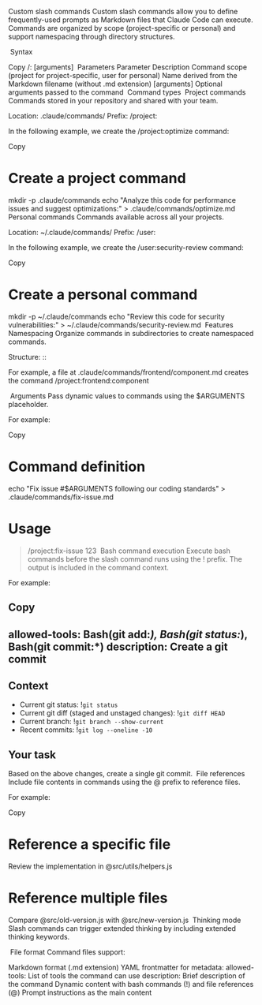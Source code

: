 Custom slash commands
Custom slash commands allow you to define frequently-used prompts as Markdown files that Claude Code can execute. Commands are organized by scope (project-specific or personal) and support namespacing through directory structures.

​
Syntax

Copy
/<prefix>:<command-name> [arguments]
​
Parameters
Parameter	Description
<prefix>	Command scope (project for project-specific, user for personal)
<command-name>	Name derived from the Markdown filename (without .md extension)
[arguments]	Optional arguments passed to the command
​
Command types
​
Project commands
Commands stored in your repository and shared with your team.

Location: .claude/commands/
Prefix: /project:

In the following example, we create the /project:optimize command:


Copy
# Create a project command
mkdir -p .claude/commands
echo "Analyze this code for performance issues and suggest optimizations:" > .claude/commands/optimize.md
​
Personal commands
Commands available across all your projects.

Location: ~/.claude/commands/
Prefix: /user:

In the following example, we create the /user:security-review command:


Copy
# Create a personal command
mkdir -p ~/.claude/commands
echo "Review this code for security vulnerabilities:" > ~/.claude/commands/security-review.md
​
Features
​
Namespacing
Organize commands in subdirectories to create namespaced commands.

Structure: <prefix>:<namespace>:<command>

For example, a file at .claude/commands/frontend/component.md creates the command /project:frontend:component

​
Arguments
Pass dynamic values to commands using the $ARGUMENTS placeholder.

For example:


Copy
# Command definition
echo "Fix issue #$ARGUMENTS following our coding standards" > .claude/commands/fix-issue.md

# Usage
> /project:fix-issue 123
​
Bash command execution
Execute bash commands before the slash command runs using the ! prefix. The output is included in the command context.

For example:


Copy
---
allowed-tools: Bash(git add:*), Bash(git status:*), Bash(git commit:*)
description: Create a git commit
---

## Context

- Current git status: !`git status`
- Current git diff (staged and unstaged changes): !`git diff HEAD`
- Current branch: !`git branch --show-current`
- Recent commits: !`git log --oneline -10`

## Your task

Based on the above changes, create a single git commit.
​
File references
Include file contents in commands using the @ prefix to reference files.

For example:


Copy
# Reference a specific file
Review the implementation in @src/utils/helpers.js

# Reference multiple files
Compare @src/old-version.js with @src/new-version.js
​
Thinking mode
Slash commands can trigger extended thinking by including extended thinking keywords.

​
File format
Command files support:

Markdown format (.md extension)
YAML frontmatter for metadata:
allowed-tools: List of tools the command can use
description: Brief description of the command
Dynamic content with bash commands (!) and file references (@)
Prompt instructions as the main content